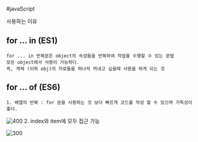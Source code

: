 #javaScript 

사용하는 이유
## for ... in  (ES1)
	for ... in 반복문은 object의 속성들을 반복하여 작업을 수행할 수 있는 문법
	모든 object에서 사용이 가능하다.
	즉, 객체 (이하 obj)의 자료들을 하나씩 꺼내고 싶을때 사용을 하게 되는 것
## for ... of (ES6)
	1. 배열의 반복 : for 문을 사용하는 것 보다 빠르게 코드를 작성 할 수 있으며 가독성이 좋다.
![400](https://i.imgur.com/BTLmVGT.png)
	2. index와 item에 모두 접근 가능
	
![300](https://i.imgur.com/015NYot.png)

